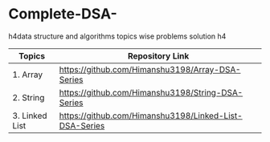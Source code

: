 # Complete-DSA-
h4data structure and algorithms topics wise problems solution h4

| Topics | Repository Link |
| --- | --- |
|1. Array | https://github.com/Himanshu3198/Array-DSA-Series  |
|2. String | https://github.com/Himanshu3198/String-DSA-Series|
|3. Linked List | https://github.com/Himanshu3198/Linked-List-DSA-Series |
